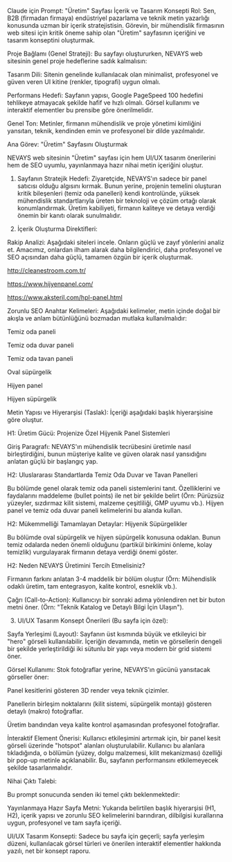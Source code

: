 Claude için Prompt: "Üretim" Sayfası İçerik ve Tasarım Konsepti
Rol: Sen, B2B (firmadan firmaya) endüstriyel pazarlama ve teknik metin yazarlığı konusunda uzman bir içerik stratejistisin. Görevin, bir mühendislik firmasının web sitesi için kritik öneme sahip olan "Üretim" sayfasının içeriğini ve tasarım konseptini oluşturmak.

Proje Bağlamı (Genel Strateji):
Bu sayfayı oluştururken, NEVAYS web sitesinin genel proje hedeflerine sadık kalmalısın:

Tasarım Dili: Sitenin genelinde kullanılacak olan minimalist, profesyonel ve güven veren UI kitine (renkler, tipografi) uygun olmalı.

Performans Hedefi: Sayfanın yapısı, Google PageSpeed 100 hedefini tehlikeye atmayacak şekilde hafif ve hızlı olmalı. Görsel kullanımı ve interaktif elementler bu prensibe göre önerilmelidir.

Genel Ton: Metinler, firmanın mühendislik ve proje yönetimi kimliğini yansıtan, teknik, kendinden emin ve profesyonel bir dilde yazılmalıdır.

Ana Görev: "Üretim" Sayfasını Oluşturmak

NEVAYS web sitesinin "Üretim" sayfası için hem UI/UX tasarım önerilerini hem de SEO uyumlu, yayınlanmaya hazır nihai metin içeriğini oluştur.

1. Sayfanın Stratejik Hedefi:
Ziyaretçide, NEVAYS'ın sadece bir panel satıcısı olduğu algısını kırmak. Bunun yerine, projenin temelini oluşturan kritik bileşenleri (temiz oda panelleri) kendi kontrolünde, yüksek mühendislik standartlarıyla üreten bir teknoloji ve çözüm ortağı olarak konumlandırmak. Üretim kabiliyeti, firmanın kaliteye ve detaya verdiği önemin bir kanıtı olarak sunulmalıdır.

2. İçerik Oluşturma Direktifleri:

Rakip Analizi: Aşağıdaki siteleri incele. Onların güçlü ve zayıf yönlerini analiz et. Amacımız, onlardan ilham alarak daha bilgilendirici, daha profesyonel ve SEO açısından daha güçlü, tamamen özgün bir içerik oluşturmak.

http://cleanestroom.com.tr/

https://www.hijyenpanel.com/

https://www.aksteril.com/hpl-panel.html

Zorunlu SEO Anahtar Kelimeleri: Aşağıdaki kelimeler, metin içinde doğal bir akışla ve anlam bütünlüğünü bozmadan mutlaka kullanılmalıdır:

Temiz oda paneli

Temiz oda duvar paneli

Temiz oda tavan paneli

Oval süpürgelik

Hijyen panel

Hijyen süpürgelik

Metin Yapısı ve Hiyerarşisi (Taslak): İçeriği aşağıdaki başlık hiyerarşisine göre oluştur.

H1: Üretim Gücü: Projenize Özel Hijyenik Panel Sistemleri

Giriş Paragrafı: NEVAYS'ın mühendislik tecrübesini üretimle nasıl birleştirdiğini, bunun müşteriye kalite ve güven olarak nasıl yansıdığını anlatan güçlü bir başlangıç yap.

H2: Uluslararası Standartlarda Temiz Oda Duvar ve Tavan Panelleri

Bu bölümde genel olarak temiz oda paneli sistemlerini tanıt. Özelliklerini ve faydalarını maddeleme (bullet points) ile net bir şekilde belirt (Örn: Pürüzsüz yüzeyler, sızdırmaz kilit sistemi, malzeme çeşitliliği, GMP uyumu vb.). Hijyen panel ve temiz oda duvar paneli kelimelerini bu alanda kullan.

H2: Mükemmelliği Tamamlayan Detaylar: Hijyenik Süpürgelikler

Bu bölümde oval süpürgelik ve hijyen süpürgelik konusuna odaklan. Bunun temiz odalarda neden önemli olduğunu (partikül birikimini önleme, kolay temizlik) vurgulayarak firmanın detaya verdiği önemi göster.

H2: Neden NEVAYS Üretimini Tercih Etmelisiniz?

Firmanın farkını anlatan 3-4 maddelik bir bölüm oluştur (Örn: Mühendislik odaklı üretim, tam entegrasyon, kalite kontrol, esneklik vb.).

Çağrı (Call-to-Action): Kullanıcıyı bir sonraki adıma yönlendiren net bir buton metni öner. (Örn: "Teknik Katalog ve Detaylı Bilgi İçin Ulaşın").

3. UI/UX Tasarım Konsept Önerileri (Bu sayfa için özel):

Sayfa Yerleşimi (Layout): Sayfanın üst kısmında büyük ve etkileyici bir "hero" görseli kullanılabilir. İçeriğin devamında, metin ve görsellerin dengeli bir şekilde yerleştirildiği iki sütunlu bir yapı veya modern bir grid sistemi öner.

Görsel Kullanımı: Stok fotoğraflar yerine, NEVAYS'ın gücünü yansıtacak görseller öner:

Panel kesitlerini gösteren 3D render veya teknik çizimler.

Panellerin birleşim noktalarını (kilit sistemi, süpürgelik montajı) gösteren detaylı (makro) fotoğraflar.

Üretim bandından veya kalite kontrol aşamasından profesyonel fotoğraflar.

İnteraktif Element Önerisi: Kullanıcı etkileşimini artırmak için, bir panel kesit görseli üzerinde "hotspot" alanları oluşturulabilir. Kullanıcı bu alanlara tıkladığında, o bölümün (yüzey, dolgu malzemesi, kilit mekanizması) özelliği bir pop-up metinle açıklanabilir. Bu, sayfanın performansını etkilemeyecek şekilde tasarlanmalıdır.

Nihai Çıktı Talebi:

Bu prompt sonucunda senden iki temel çıktı beklenmektedir:

Yayınlanmaya Hazır Sayfa Metni: Yukarıda belirtilen başlık hiyerarşisi (H1, H2), içerik yapısı ve zorunlu SEO kelimelerini barındıran, dilbilgisi kurallarına uygun, profesyonel ve tam sayfa içeriği.

UI/UX Tasarım Konsepti: Sadece bu sayfa için geçerli; sayfa yerleşim düzeni, kullanılacak görsel türleri ve önerilen interaktif elementler hakkında yazılı, net bir konsept raporu.








